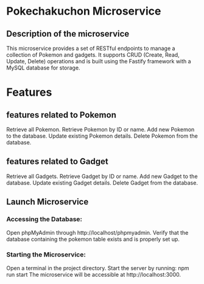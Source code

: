 # **Pokechakuchon Microservice**

## Description of the microservice

This microservice provides a set of RESTful endpoints to manage a collection of Pokemon and gadgets. It supports CRUD (Create, Read, Update, Delete) operations and is built using the Fastify framework with a MySQL database for storage.

# **Features**

## features related to Pokemon 

Retrieve all Pokemon.
Retrieve Pokemon by ID or name.
Add new Pokemon to the database.
Update existing Pokemon details.
Delete Pokemon from the database.

## features related to Gadget

Retrieve all Gadgets.
Retrieve Gadget by ID or name.
Add new Gadget to the database.
Update existing Gadget details.
Delete Gadget from the database.

## **Launch Microservice**

### Accessing the Database:

Open phpMyAdmin through http://localhost/phpmyadmin.
Verify that the database containing the pokemon table exists and is properly set up.

### Starting the Microservice:

Open a terminal in the project directory.
Start the server by running: npm run start
The microservice will be accessible at http://localhost:3000.

